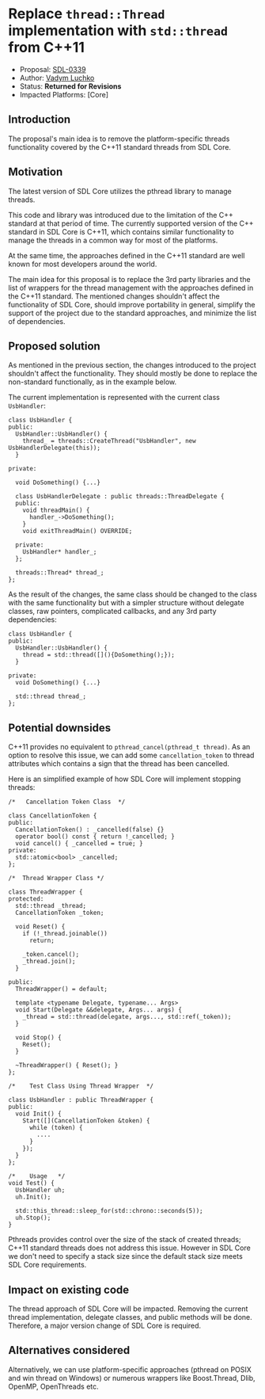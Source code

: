 # Replace `thread::Thread` implementation with `std::thread` from C++11

* Proposal: [SDL-0339](0339-replace-pthread-implementation-with-threads-from-cpp11.md)
* Author: [Vadym Luchko](https://github.com/VadymLuchko)
* Status: **Returned for Revisions**
* Impacted Platforms: [Core]

## Introduction

The proposal's main idea is to remove the platform-specific threads functionality covered by the C++11 standard threads from SDL Core.

## Motivation

The latest version of SDL Core utilizes the pthread library to manage threads.

This code and library was introduced due to the limitation of the C++ standard at that period of time. The currently supported version of the C++ standard in SDL Core is C++11, which contains similar functionality to manage the threads in a common way for most of the platforms.

At the same time, the approaches defined in the C++11 standard are well known for most developers around the world.

The main idea for this proposal is to replace the 3rd party libraries and the list of wrappers for the thread management with the approaches defined in the C++11 standard. The mentioned changes shouldn't affect the functionality of SDL Core, should improve portability in general, simplify the support of the project due to the standard approaches, and minimize the list of dependencies.


## Proposed solution

As mentioned in the previous section, the changes introduced to the project shouldn't affect the functionality. They should mostly be done to replace the non-standard functionally, as in the example below.

The current implementation is represented with the current class `UsbHandler`:

```
class UsbHandler {
public:
  UsbHandler::UsbHandler() {
    thread_ = threads::CreateThread("UsbHandler", new UsbHandlerDelegate(this));
  }
	
private:

  void DoSomething() {...}

  class UsbHandlerDelegate : public threads::ThreadDelegate {
  public:
    void threadMain() {
      handler_->DoSomething();
    }
    void exitThreadMain() OVERRIDE;

  private:
    UsbHandler* handler_;
  };

  threads::Thread* thread_;
};
```
As the result of the changes, the same class should be changed to the class with the same functionality but with a simpler structure without delegate classes, raw pointers, complicated callbacks, and any 3rd party dependencies:

```
class UsbHandler {
public:
  UsbHandler::UsbHandler() {
    thread = std::thread([](){DoSomething();});
  }
	
private:
  void DoSomething() {...}

  std::thread thread_;
};
```


## Potential downsides

C++11 provides no equivalent to `pthread_cancel(pthread_t thread)`.
As an option to resolve this issue, we can add some `cancellation_token` to thread attributes which contains a sign that the thread has been cancelled.


Here is an simplified example of how SDL Сore will implement stopping threads:
```
/*   Cancellation Token Class  */

class CancellationToken {
public:
  CancellationToken() : _cancelled(false) {}
  operator bool() const { return !_cancelled; }
  void cancel() { _cancelled = true; }
private:
  std::atomic<bool> _cancelled;
};

/*  Thread Wrapper Class */

class ThreadWrapper {
protected:
  std::thread _thread;
  CancellationToken _token;

  void Reset() {
    if (!_thread.joinable())
      return;

    _token.cancel();
    _thread.join();
  }

public:
  ThreadWrapper() = default;

  template <typename Delegate, typename... Args>
  void Start(Delegate &&delegate, Args... args) {
    _thread = std::thread(delegate, args..., std::ref(_token));
  }

  void Stop() {
    Reset();
  }

  ~ThreadWrapper() { Reset(); }
};

/*    Test Class Using Thread Wrapper  */

class UsbHandler : public ThreadWrapper {
public:
  void Init() {
    Start([](CancellationToken &token) {
      while (token) {
        ....
      }
    });
  }
};

/*    Usage   */
void Test() {
  UsbHandler uh;
  uh.Init();

  std::this_thread::sleep_for(std::chrono::seconds(5));
  uh.Stop();
}
```

Pthreads provides control over the size of the stack of created threads; C++11 standard threads does not address this issue.
However in SDL Core we don't need to specify a stack size since the default stack size meets SDL Core requirements.


## Impact on existing code
The thread approach of SDL Core will be impacted. Removing the current thread implementation, delegate classes, and public methods will be done. Therefore, a major version change of SDL Core is required.


## Alternatives considered
Alternatively, we can use platform-specific approaches (pthread on POSIX and win thread on Windows) or numerous wrappers like Boost.Thread, Dlib, OpenMP, OpenThreads etc.
